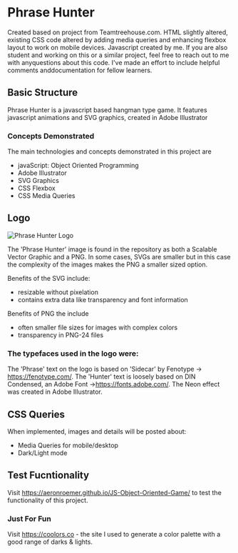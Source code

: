 # Phrase Hunter
Created based on project from Teamtreehouse.com. 
HTML slightly altered, existing CSS code altered by adding media queries and enhancing flexbox layout to work on mobile devices. 
Javascript created by me. 
If you are also student and  working on this or a similar project, feel free to reach out to me with anyquestions about this code. I've made an effort to include helpful comments anddocumentation for fellow learners. 

## Basic Structure

Phrase Hunter is a javascript based hangman type game. It features javascript animations and SVG graphics, created in Adobe Illustrator

### Concepts Demonstrated

The main technologies and concepts demonstrated in this project are

* javaScript: Object Oriented Programming
* Adobe Illustrator
* SVG Graphics
* CSS Flexbox
* CSS Media Queries

## Logo
![Phrase Hunter Logo](blob/master/images/SplashImage.png)

The 'Phrase Hunter' image is found in the repository as both a Scalable Vector Graphic and a PNG. In some cases, SVGs are smaller but in this case the complexity of the images makes the PNG a smaller sized option. 

Benefits of the SVG include:
* resizable without pixelation
* contains extra data like transparency and font information

Benefits of PNG the include
* often smaller file sizes for images with complex colors
* transparency in PNG-24 files

### The typefaces used in the logo were:
The 'Phrase' text on the logo is based on 'Sidecar' by Fenotype -> https://fenotype.com/. The 'Hunter' text is loosely based on DIN Condensed, an Adobe Font ->https://fonts.adobe.com/. The Neon effect was created in Adobe Illustrator.

## CSS Queries
When implemented, images and details will be posted about: 

 * Media Queries for mobile/desktop
 * Dark/Light mode 

## Test Fucntionality

Visit https://aeronroemer.github.io/JS-Object-Oriented-Game/ to test the functionality of this project. 

### Just For Fun

Visit https://coolors.co - the site I used to generate a color palette with a good range of darks & lights. 

